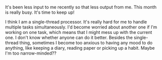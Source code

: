 It's been less input to me recently so that less output from me. This month is really busy. It's time to keep up!

I think I am a single-thread processor. It's really hard for me to handle multiple tasks simultaneously. I'd become worried about another one if I'm working on one task, which means that I might mess up with the current one. I don't know whether anyone can do it better. Besides the single-thread thing, sometimes I become too anxious to having any mood to do anything, like keeping a diary, reading paper or picking up a habit. Maybe I'm too narrow-minded??